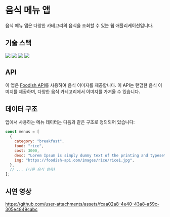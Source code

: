 # 음식 메뉴 앱

음식 메뉴 앱은 다양한 카테고리의 음식을 조회할 수 있는 웹 애플리케이션입니다.

## 기술 스택

<img src="https://img.shields.io/badge/javascript-F7DF1E?style=for-the-badge&logo=javascript&logoColor=black"> <img src="https://img.shields.io/badge/html5-E34F26?style=for-the-badge&logo=html5&logoColor=white"> <img src="https://img.shields.io/badge/css-1572B6?style=for-the-badge&logo=css3&logoColor=white"> <img src="https://img.shields.io/badge/taiwilwindCSS-06B6D4?style=for-the-badge&logo=tailwindcss&logoColor=white">

## API

이 앱은 [Foodish API](https://foodish-api.com/)를 사용하여 음식 이미지를 제공합니다. 이 API는 랜덤한 음식 이미지를 제공하며, 다양한 음식 카테고리에서 이미지를 가져올 수 있습니다.

## 데이터 구조

앱에서 사용하는 메뉴 데이터는 다음과 같은 구조로 정의되어 있습니다:

```javascript
const menus = [
  {
    category: "breakfast",
    food: "rice",
    cost: 3000,
    desc: "Lorem Ipsum is simply dummy text of the printing and typesetting industry. Lorem Ipsum has been the industry's standard dummy text ever since the 1500s...",
    img: "https://foodish-api.com/images/rice/rice1.jpg",
  },
  // ... (다른 음식 항목)
];
```

## 시연 영상
https://github.com/user-attachments/assets/fcaa02a8-4e40-43a8-a59c-305e4849cabc
